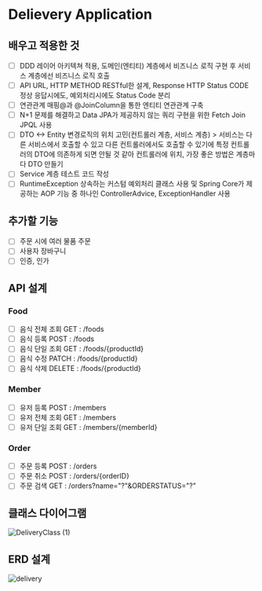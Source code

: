 ﻿# Delievery Application
## 배우고 적용한 것
- [ ] DDD 레이어 아키텍쳐 적용, 도메인(엔티티) 계층에서 비즈니스 로직 구현 후 서비스 계층에선 비즈니스 로직 호출
- [ ] API URL, HTTP METHOD RESTful한 설계, Response HTTP Status CODE 정상 응답시에도, 예외처리시에도 Status Code 분리
- [ ] 연관관계 매핑@과 @JoinColumn을 통한 엔티티 연관관계 구축
- [ ] N+1 문제를 해결하고 Data JPA가 제공하지 않는 쿼리 구현을 위한 Fetch Join JPQL 사용
- [ ] DTO <-> Entity 변경로직의 위치 고민(컨트롤러 계층, 서비스 계층) > 서비스는 다른 서비스에서 호출할 수 있고 다른 컨트롤러에서도 호출할 수 있기에 특정 컨트롤러의 DTO에 의존하게 되면 안될 것 같아 컨트롤러에 위치, 가장 좋은 방법은 계층마다 DTO 만들기
- [ ] Service 계층 테스트 코드 작성
- [ ] RuntimeException 상속하는 커스텀 예외처리 클래스 사용 및 Spring Core가 제공하는 AOP 기능 중 하나인 ControllerAdvice, ExceptionHandler 사용

## 추가할 기능
- [ ] 주문 시에 여러 물품 주문
- [ ] 사용자 장바구니
- [ ] 인증, 인가

## API 설계
### Food
- [ ] 음식 전체 조회 GET : /foods
- [ ] 음식 등록 POST : /foods
- [ ] 음식 단일 조회 GET : /foods/{productId}
- [ ] 음식 수정 PATCH : /foods/{productId}
- [ ] 음식 삭제 DELETE : /foods/{productId}

### Member
- [ ] 유저 등록 POST : /members
- [ ] 유저 전체 조회 GET : /members
- [ ] 유저 단일 조회 GET : /members/{memberId}

### Order
- [ ] 주문 등록 POST : /orders
- [ ] 주문 취소 POST : /orders/{orderID}
- [ ] 주문 검색 GET : /orders?name="?"&ORDERSTATUS="?"

## 클래스 다이어그램
![DeliveryClass (1)](https://user-images.githubusercontent.com/76714219/235337625-1f973615-b8e1-4597-becd-4d3a6e883418.jpg)

## ERD 설계
![delivery](https://user-images.githubusercontent.com/76714219/235337629-988e7e05-ded5-4737-b2ea-2347d090f5dd.png)
